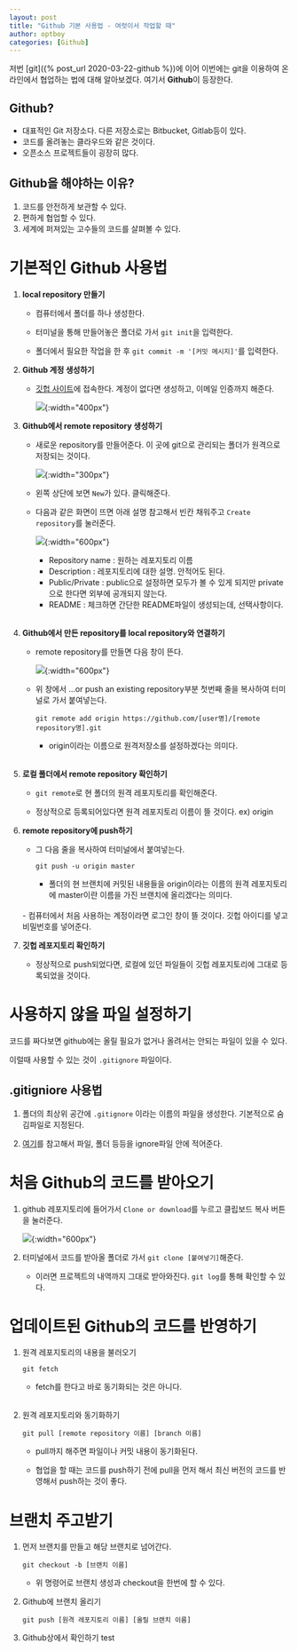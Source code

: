 ```yaml
---
layout: post
title: "Github 기본 사용법 - 여럿이서 작업할 때"
author: optboy
categories: [Github]
---
```


저번 [git]({% post_url 2020-03-22-github %})에 이어 이번에는 git을 이용하여 온라인에서 협업하는 법에 대해 알아보겠다. 여기서 **Github**이 등장한다. 

## Github?
- 대표적인 Git 저장소다. 다른 저장소로는 Bitbucket, Gitlab등이 있다.
- 코드를 올려놓는 클라우드와 같은 것이다.
- 오픈소스 프로젝트들이 굉장히 많다. 

## Github을 해야하는 이유?
1. 코드를 안전하게 보관할 수 있다.
2. 편하게 협업할 수 있다. 
3. 세계에 퍼져있는 고수들의 코드를 살펴볼 수 있다.

# 기본적인 Github 사용법
1. **local repository 만들기**

    - 컴퓨터에서 폴더를 하나 생성한다.  
  
    - 터미널을 통해 만들어놓은 폴더로 가서 `git init`을 입력한다. 

    - 폴더에서 필요한 작업을 한 후 `git commit -m '[커밋 메시지]'`를 입력한다.

2. **Github 계정 생성하기**

    - [깃헙 사이트](https://github.com/)에 접속한다. 계정이 없다면 생성하고, 이메일 인증까지 해준다.

        ![](/assets/img/github2/signup.png){:width="400px"} 

3. **Github에서 remote repository 생성하기**
  
    - 새로운 repository를 만들어준다. 이 곳에 git으로 관리되는 폴더가 원격으로 저장되는 것이다.  
  
        ![](/assets/img/github2/new_repository.png){:width="300px"} 
  
    - 왼쪽 상단에 보면 `New`가 있다. 클릭해준다.  
  
    - 다음과 같은 화면이 뜨면 아래 설명 참고해서 빈칸 채워주고 `Create repository`를 눌러준다.  
  
        ![](/assets/img/github2/create_repository.png){:width="600px"} 
      
        - Repository name : 원하는 레포지토리 이름
        - Description : 레포지토리에 대한 설명. 안적어도 된다.
        - Public/Private : public으로 설정하면 모두가 볼 수 있게 되지만 private으로 한다면 외부에 공개되지 않는다.
        - README : 체크하면 간단한 README파일이 생성되는데, 선택사항이다.  
    <br>
4. **Github에서 만든 repository를 local repository와 연결하기**

    - remote repository를 만들면 다음 창이 뜬다. 

        ![](/assets/img/github2/repository_created.png){:width="600px"} 

    - 위 창에서 …or push an existing repository부분 첫번째 줄을 복사하여 터미널로 가서 붙여넣는다. 

        ```terminal
        git remote add origin https://github.com/[user명]/[remote repository명].git
        ```

        - origin이라는 이름으로 원격저장소를 설정하겠다는 의미다.  
    <br>
5. **로컬 폴더에서 remote repository 확인하기**
  
    - `git remote`로 현 폴더의 원격 레포지토리를 확인해준다.   

    - 정상적으로 등록되어있다면 원격 레포지토리 이름이 뜰 것이다. ex) origin

6. **remote repository에 push하기**

    - 그 다음 줄을 복사하여 터미널에서 붙여넣는다. 

        ```terminal
        git push -u origin master
        ```
        - 폴더의 현 브랜치에 커밋된 내용들을 origin이라는 이름의 원격 레포지토리에 master이란 이름을 가진 브랜치에 올리겠다는 의미다.    
    <br>
    - 컴퓨터에서 처음 사용하는 계정이라면 로그인 창이 뜰 것이다. 깃헙 아이디를 넣고 비밀번호를 넣어준다.  

7. **깃헙 레포지토리 확인하기**

    - 정상적으로 push되었다면, 로컬에 있던 파일들이 깃헙 레포지토리에 그대로 등록되었을 것이다.

# 사용하지 않을 파일 설정하기

코드를 짜다보면 github에는 올릴 필요가 없거나 올려서는 안되는 파일이 있을 수 있다.  

이럴때 사용할 수 있는 것이 `.gitignore` 파일이다. 

## **.gitigniore 사용법**
1. 폴더의 최상위 공간에 `.gitignore` 이라는 이름의 파일을 생성한다. 기본적으로 숨김파일로 지정된다.

2. [여기](https://www.atlassian.com/git/tutorials/saving-changes/gitignore)를 참고해서 파일, 폴더 등등을 ignore파일 안에 적어준다.

# 처음 Github의 코드를 받아오기

1. github 레포지토리에 들어가서 `Clone or download`를 누르고 클립보드 복사 버튼을 눌러준다.

    ![](/assets/img/github2/clone.png){:width="600px"} 

2. 터미널에서 코드를 받아올 폴더로 가서 `git clone [붙여넣기]`해준다.

    - 이러면 프로젝트의 내역까지 그대로 받아와진다. `git log`를 통해 확인할 수 있다.


# 업데이트된 Github의 코드를 반영하기

1. 원격 레포지토리의 내용을 불러오기

    ```terminal
    git fetch
    ```
    - fetch를 한다고 바로 동기화되는 것은 아니다.  
    <br/>   
2. 원격 레포지토리와 동기화하기

    ```terminal
    git pull [remote repository 이름] [branch 이름]
    ```
    - pull까지 해주면 파일이나 커밋 내용이 동기화된다.  
      
    - 협업을 할 때는 코드를 push하기 전에 pull을 먼저 해서 최신 버전의 코드를 반영해서 push하는 것이 좋다.

# 브랜치 주고받기  
  
1. 먼저 브랜치를 만들고 해당 브랜치로 넘어간다.

    ```terminal
    git checkout -b [브랜치 이름]
    ```
    - 위 명령어로 브랜치 생성과 checkout을 한번에 할 수 있다.

2. Github에 브랜치 올리기

    ```terminal
    git push [원격 레포지토리 이름] [올릴 브랜치 이름]
    ```

3. Github상에서 확인하기
    test